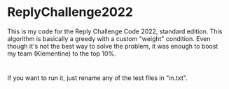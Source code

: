 # ReplyChallenge2022

This is my code for the Reply Challenge Code 2022, standard edition. This algorithm is basically a greedy with a custom "weight" condition. Even though it's not the best way to solve the problem, it was enough to boost my team (Klementine) to the top 10%.
#
If you want to run it, just rename any of the test files in "in.txt".
